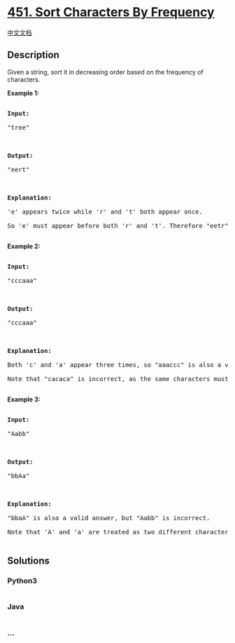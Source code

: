 # [451. Sort Characters By Frequency](https://leetcode.com/problems/sort-characters-by-frequency)

[中文文档](/solution/0400-0499/0451.Sort%20Characters%20By%20Frequency/README.md)

## Description

<p>Given a string, sort it in decreasing order based on the frequency of characters.</p>

<p><b>Example 1:</b>

<pre>

<b>Input:</b>

"tree"



<b>Output:</b>

"eert"



<b>Explanation:</b>

'e' appears twice while 'r' and 't' both appear once.

So 'e' must appear before both 'r' and 't'. Therefore "eetr" is also a valid answer.

</pre>

</p>

<p><b>Example 2:</b>

<pre>

<b>Input:</b>

"cccaaa"



<b>Output:</b>

"cccaaa"



<b>Explanation:</b>

Both 'c' and 'a' appear three times, so "aaaccc" is also a valid answer.

Note that "cacaca" is incorrect, as the same characters must be together.

</pre>

</p>

<p><b>Example 3:</b>

<pre>

<b>Input:</b>

"Aabb"



<b>Output:</b>

"bbAa"



<b>Explanation:</b>

"bbaA" is also a valid answer, but "Aabb" is incorrect.

Note that 'A' and 'a' are treated as two different characters.

</pre>

</p>

## Solutions

<!-- tabs:start -->

### **Python3**

```python

```

### **Java**

```java

```

### **...**

```

```

<!-- tabs:end -->
